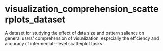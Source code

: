 # visualization_comprehension_scatterplots_dataset
A dataset for studying the effect of data size and pattern salience on general users' comprehension of visualization, especially the efficiency and accuracy of intermediate-level scatterplot tasks.
